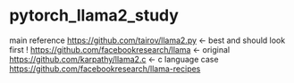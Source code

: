 # pytorch_llama2_study

main reference 
https://github.com/tairov/llama2.py <- best and should look first ! 
https://github.com/facebookresearch/llama <- original 
https://github.com/karpathy/llama2.c <- c language case
https://github.com/facebookresearch/llama-recipes
